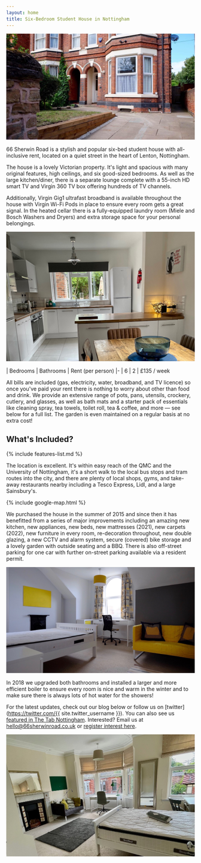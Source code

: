 ```yaml
---
layout: home
title: Six-Bedroom Student House in Nottingham
---
```

![Front of house](/assets/images/front-of-house.jpg)

66 Sherwin Road is a stylish and popular six-bed student house with all-inclusive rent, located on a quiet street in the heart of Lenton, Nottingham.

The house is a lovely Victorian property. It's light and spacious with many original features, high ceilings, and six good-sized bedrooms. As well as the large kitchen/diner, there is a separate lounge complete with a 55-inch HD smart TV and Virgin 360 TV box offering hundreds of TV channels.

Additionally, Virgin Gig1 ultrafast broadband is available throughout the house with Virgin Wi-Fi Pods in place to ensure every room gets a great signal. In the heated cellar there is a fully-equipped laundry room (Miele and Bosch Washers and Dryers) and extra storage space for your personal belongings. 

![Kitchen](/assets/images/kitchen-wide.jpg)

| Bedrooms | Bathrooms | Rent (per person)
|-
| 6 | 2 | £135 / week

All bills are included (gas, electricity, water, broadband, and TV licence) so once you've paid your rent there is nothing to worry about other than food and drink. We provide an extensive range of pots, pans, utensils, crockery, cutlery, and glasses, as well as bath mats and a starter pack of essentials like cleaning spray, tea towels, toilet roll, tea & coffee, and more — see below for a full list. The garden is even maintained on a regular basis at no extra cost!

## What's Included?
{% include features-list.md %}

The location is excellent. It's within easy reach of the QMC and the University of Nottingham, it's a short walk to the local bus stops and tram routes into the city, and there are plenty of local shops, gyms, and take-away restaurants nearby including a Tesco Express, Lidl, and a large Sainsbury's.

{% include google-map.html %}

We purchased the house in the summer of 2015 and since then it has benefitted from a series of major improvements including an amazing new kitchen, new appliances, new beds, new mattresses (2021), new carpets (2022), new furniture in every room, re-decoration throughout, new double glazing, a new CCTV and alarm system, secure (covered) bike storage and a lovely garden with outside seating and a BBQ. There is also off-street parking for one car with further on-street parking available via a resident permit.

![Yellow bedroom](/assets/images/bedroom-five.jpg)

In 2018 we upgraded both bathrooms and installed a larger and more efficient boiler to ensure every room is nice and warm in the winter and to make sure there is always lots of hot water for the showers!

For the latest updates, check out our blog below or follow us on [twitter](https://twitter.com/{{ site.twitter_username }}). You can also see us [featured in The Tab Nottingham](https://thetab.com/uk/nottingham/2018/11/09/these-notts-landlords-set-up-a-house-twitter-and-its-the-most-wholesome-thing-youll-ever-see-40592). Interested? Email us at <hello@66sherwinroad.co.uk> or [register interest here](/contact).

![Big bedroom](/assets/images/bedroom-three.jpg)
